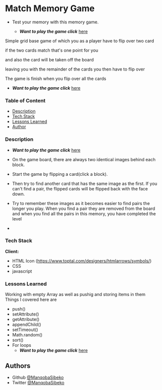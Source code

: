
# Match Memory Game 

- Test your memory with this memory game.

  - ***Want to play the game click*** [here](https://manqobasibeko.github.io/memory-game/)


Simple grid base game of which you as a player have to flip over two card

if the two cards match that's one point for you

and also the card will be taken off the board

leaving you with the remainder of the cards you then have to flip over

The game is finish when you flip over all the cards
  - ***Want to play the game click*** [here](https://manqobasibeko.github.io/memory-game/)


### Table of Content
 - [Description](#escription)
 - [Tech Stack](#tech-stack)
 - [Lessons Learned](#Lessons-Learned)
 - [Author](#Authors)

  
### Description
  - ***Want to play the game click*** [here](https://manqobasibeko.github.io/memory-game/)

- On the game board, there are always two identical images behind each block. 
- Start the game by flipping a card(click a block).
- Then try to find another card that has the same image as the first. If you can't find a pair, the flipped cards will be flipped back with the face down. 
- Try to remember these images as it becomes easier to find pairs the longer you play. When you find a pair they are removed from the board and when you find all the pairs in this memory, you have completed the level
- 

### Tech Stack

**Client:** 

- HTML Icon (https://www.toptal.com/designers/htmlarrows/symbols/)
- CSS
- javascript
  
###  Lessons Learned

Working with empty Array as well as pushig and storing items in them
Things I covered here are
- push()
- setAttribute()
- getAttribute()
- appendChild()
- setTimeout()
- Math.random()
- sort()
- For loops
  - ***Want to play the game click*** [here](https://manqobasibeko.github.io/memory-game/)

## Authors

- Github [@ManqobaSibeko](https://wwwhttps:/github.com/ManqobaSibeko)
- Twitter [@ManqobaSibeko](https://twitter.com/ManqobaSibekoQh)

  
